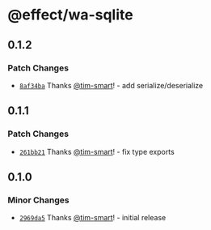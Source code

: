# @effect/wa-sqlite

## 0.1.2

### Patch Changes

- [`8af34ba`](https://github.com/Effect-TS/wa-sqlite/commit/8af34bab3b312eaa139fa26c062cae1b308cd9b9) Thanks [@tim-smart](https://github.com/tim-smart)! - add serialize/deserialize

## 0.1.1

### Patch Changes

- [`261bb21`](https://github.com/Effect-TS/wa-sqlite/commit/261bb21bedbd233721446c1a6af23beb78da65d4) Thanks [@tim-smart](https://github.com/tim-smart)! - fix type exports

## 0.1.0

### Minor Changes

- [`2969da5`](https://github.com/Effect-TS/wa-sqlite/commit/2969da5309bd540a55eff971d7f579e6cc1a17a7) Thanks [@tim-smart](https://github.com/tim-smart)! - initial release
